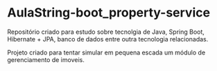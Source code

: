 # AulaString-boot_property-service

Repositório criado para estudo sobre tecnolgia de Java, Spring Boot, Hibernate + JPA, banco de dados entre outra tecnologia relacionadas.

Projeto criado para tentar simular em pequena escada um módulo de gerenciamento de imoveis. 
